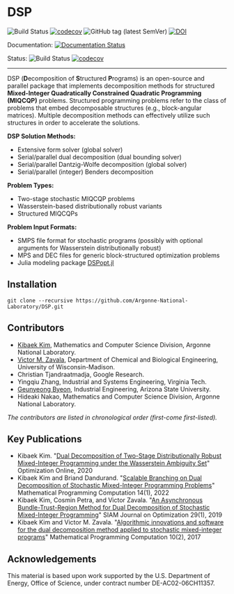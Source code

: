 # DSP

![Build Status](https://github.com/Argonne-National-Laboratory/DSP/workflows/Build%20test/badge.svg)
[![codecov](https://codecov.io/gh/Argonne-National-Laboratory/DSP/branch/master/graph/badge.svg)](https://codecov.io/gh/Argonne-National-Laboratory/DSP)
![GitHub tag (latest SemVer)](https://img.shields.io/github/v/tag/Argonne-National-Laboratory/DSP?label=release&sort=semver)
[![DOI](https://zenodo.org/badge/26612881.svg)](https://zenodo.org/badge/latestdoi/26612881)

Documentation: [![Documentation Status](https://readthedocs.org/projects/dsp/badge/?version=stable)](https://dsp.readthedocs.io/?badge=stable)

Status: ![Build Status](https://github.com/Argonne-National-Laboratory/DSP/workflows/Build%20test/badge.svg)
[![codecov](https://codecov.io/gh/Argonne-National-Laboratory/DSP/branch/master/graph/badge.svg)](https://codecov.io/gh/Argonne-National-Laboratory/DSP)

--------

DSP (**D**ecomposition of **S**tructured **P**rograms) is an open-source and parallel package that implements decomposition
methods for structured **Mixed-Integer Quadratically Constrained Quadratic Programming (MIQCQP)** problems.
Structured programming problems refer to the class of problems that embed decomposable structures (e.g., block-angular matrices).
Multiple decomposition methods can effectively utilize such structures in order to accelerate the solutions.

**DSP Solution Methods:**
* Extensive form solver (global solver)
* Serial/parallel dual decomposition (dual bounding solver)
* Serial/parallel Dantzig-Wolfe decomposition (global solver)
* Serial/parallel (integer) Benders decomposition

**Problem Types:**
* Two-stage stochastic MIQCQP problems
* Wasserstein-based distributionally robust variants
* Structured MIQCQPs

**Problem Input Formats:**
* SMPS file format for stochastic programs (possibly with optional arguments for Wasserstein distributionally robust)
* MPS and DEC files for generic block-structured optimization problems
* Julia modeling package [DSPopt.jl](https://github.com/kibaekkim/DSPopt.jl)

## Installation

```
git clone --recursive https://github.com/Argonne-National-Laboratory/DSP.git
```

## Contributors

* [Kibaek Kim](https://kibaekkim.github.io/), Mathematics and Computer Science Division, Argonne National Laboratory.
* [Victor M. Zavala](http://zavalab.engr.wisc.edu/), Department of Chemical and Biological Engineering, University of Wisconsin-Madison.
* Christian Tjandraatmadja, Google Research.
* Yingqiu Zhang, Industrial and Systems Engineering, Virginia Tech.
* [Geunyeong Byeon](https://sites.google.com/asu.edu/geunyeongbyeon/home), Industrial Engineering, Arizona State University.
* Hideaki Nakao, Mathematics and Computer Science Division, Argonne National Laboratory.

*The contributors are listed in chronological order (first-come first-listed).*

## Key Publications

* Kibaek Kim. "[Dual Decomposition of Two-Stage Distributionally Robust Mixed-Integer Programming under the Wasserstein Ambiguity Set](http://www.optimization-online.org/DB_HTML/2020/04/7723.pdf)" Optimization Online, 2020
* Kibaek Kim and Briand Dandurand. "[Scalable Branching on Dual Decomposition of Stochastic Mixed-Integer Programming Problems](http://www.optimization-online.org/DB_HTML/2018/10/6867.html)" Mathematical Programming Computation 14(1), 2022
* Kibaek Kim, Cosmin Petra, and Victor Zavala. "[An Asynchronous Bundle-Trust-Region Method for Dual Decomposition of Stochastic Mixed-Integer Programming](https://epubs.siam.org/doi/abs/10.1137/17M1148189)" SIAM Journal on Optimization 29(1), 2019
* Kibaek Kim and Victor M. Zavala. "[Algorithmic innovations and software for the dual decomposition method applied to stochastic mixed-integer programs](https://link.springer.com/article/10.1007/s12532-017-0128-z)" Mathematical Programming Computation 10(2), 2017


## Acknowledgements

This material is based upon work supported by the U.S. Department of Energy, Office of Science, under contract number DE-AC02-06CH11357.
